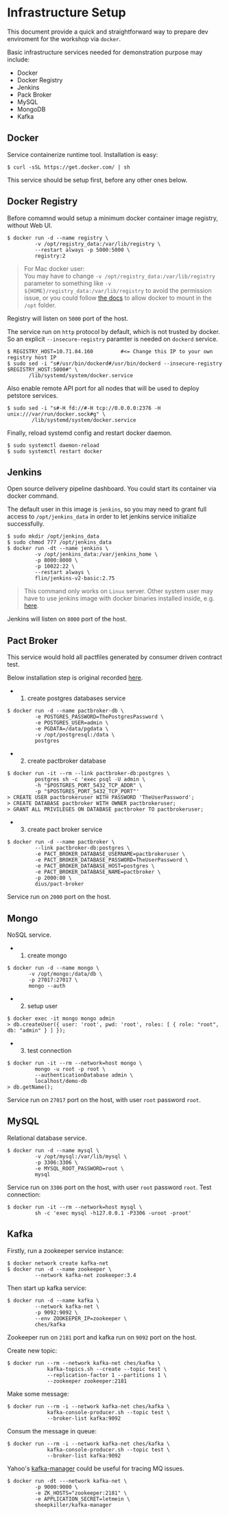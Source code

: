 # Infrastructure Setup

This document provide a quick and straightforward way to prepare dev enviroment for the workshop via `docker`.

Basic infrastructure services needed for demonstration purpose may include:

- Docker
- Docker Registry
- Jenkins
- Pack Broker
- MySQL
- MongoDB
- Kafka

## Docker

Service containerize runtime tool. Installation is easy:

```
$ curl -sSL https://get.docker.com/ | sh
```

This service should be setup first, before any other ones below.

## Docker Registry

Before comamnd would setup a minimum docker container image registry, without Web UI.

```
$ docker run -d --name registry \
         -v /opt/registry_data:/var/lib/registry \
         --restart always -p 5000:5000 \
         registry:2
```

> For Mac docker user: <br>
> You may have to change `-v /opt/registry_data:/var/lib/registry` parameter to something like `-v ${HOME}/registry_data:/var/lib/registry` to avoid the permission issue, or you could follow [the docs](https://docs.docker.com/docker-for-mac/troubleshoot/#volume-mounting-requires-file-sharing-for-any-project-directories-outside-of-users) to allow docker to mount in the `/opt` folder.

Registry will listen on `5000` port of the host.

The service run on `http` protocol by default, which is not trusted by docker. So an explicit `--insecure-registry` paramter is needed on `dockerd` service.

```
$ REGISTRY_HOST=10.71.84.160         #<= Change this IP to your own registry host IP
$ sudo sed -i "s#/usr/bin/dockerd#/usr/bin/dockerd --insecure-registry $REGISTRY_HOST:5000#" \
       /lib/systemd/system/docker.service
```

Also enable remote API port for all nodes that will be used to deploy petstore services.

```
$ sudo sed -i "s#-H fd://#-H tcp://0.0.0.0:2376 -H unix:///var/run/docker.sock#g" \
        /lib/systemd/system/docker.service
```

Finally, reload systemd config and restart docker daemon.

```
$ sudo systemctl daemon-reload
$ sudo systemctl restart docker
```

## Jenkins

Open source delivery pipeline dashboard. You could start its container via docker command.

The default user in this image is `jenkins`, 
so you may need to grant full access to `/opt/jenkins_data` in order to let jenkins service initialize successfully.

```
$ sudo mkdir /opt/jenkins_data
$ sudo chmod 777 /opt/jenkins_data
$ docker run -dt --name jenkins \
         -v /opt/jenkins_data:/var/jenkins_home \
         -p 8000:8000 \
         -p 10022:22 \
         --restart always \
         flin/jenkins-v2-basic:2.75
```

> This command only works on `Linux` server. Other system user may have to use jenkins image with docker binaries installed inside, e.g. [here](https://github.com/microservices-kata/petstore-infrastructure/tree/master/jenkins-basic).

Jenkins will listen on `8000` port of the host.

## Pact Broker

This service would hold all pactfiles generated by consumer driven contract test.

Below installation step is original recorded [here](https://github.com/DiUS/pact_broker-docker/blob/master/POSTGRESQL.md).

- 1. create postgres databases service

```
$ docker run -d --name pactbroker-db \
         -e POSTGRES_PASSWORD=ThePostgresPassword \
         -e POSTGRES_USER=admin \
         -e PGDATA=/data/pgdata \
         -v /opt/postgresql:/data \
         postgres
```

- 2. create pactbroker database

```
$ docker run -it --rm --link pactbroker-db:postgres \
         postgres sh -c 'exec psql -U admin \
         -h "$POSTGRES_PORT_5432_TCP_ADDR" \
         -p "$POSTGRES_PORT_5432_TCP_PORT"'
> CREATE USER pactbrokeruser WITH PASSWORD 'TheUserPassword';
> CREATE DATABASE pactbroker WITH OWNER pactbrokeruser;
> GRANT ALL PRIVILEGES ON DATABASE pactbroker TO pactbrokeruser;
```

- 3. create pact broker service

```
$ docker run -d --name pactbroker \
         --link pactbroker-db:postgres \
         -e PACT_BROKER_DATABASE_USERNAME=pactbrokeruser \
         -e PACT_BROKER_DATABASE_PASSWORD=TheUserPassword \
         -e PACT_BROKER_DATABASE_HOST=postgres \
         -e PACT_BROKER_DATABASE_NAME=pactbroker \
         -p 2000:80 \
         dius/pact-broker
```

Service run on `2000` port on the host.

## Mongo

NoSQL service.

- 1. create mongo

```
$ docker run -d --name mongo \
       -v /opt/mongo:/data/db \
       -p 27017:27017 \
       mongo --auth
```

- 2. setup user

```
$ docker exec -it mongo mongo admin
> db.createUser({ user: 'root', pwd: 'root', roles: [ { role: "root", db: "admin" } ] });
```

- 3. test connection

```
$ docker run -it --rm --network=host mongo \
         mongo -u root -p root \
         --authenticationDatabase admin \
         localhost/demo-db
> db.getName();
```

Service run on `27017` port on the host, with user `root` password `root`.

## MySQL

Relational database service.

```
$ docker run -d --name mysql \
         -v /opt/mysql:/var/lib/mysql \
         -p 3306:3306 \
         -e MYSQL_ROOT_PASSWORD=root \
         mysql
```

Service run on `3306` port on the host, with user `root` password `root`. Test connection:

```
$ docker run -it --rm --network=host mysql \
         sh -c 'exec mysql -h127.0.0.1 -P3306 -uroot -proot'
```

## Kafka

Firstly, run a zookeeper service instance:

```
$ docker network create kafka-net
$ docker run -d --name zookeeper \
         --network kafka-net zookeeper:3.4
```

Then start up kafka service:

```
$ docker run -d --name kafka \
         --network kafka-net \
         -p 9092:9092 \
         --env ZOOKEEPER_IP=zookeeper \
         ches/kafka
```

Zookeeper run on `2181` port and kafka run on `9092` port on the host.

Create new topic:

```
$ docker run --rm --network kafka-net ches/kafka \
             kafka-topics.sh --create --topic test \
             --replication-factor 1 --partitions 1 \
             --zookeeper zookeeper:2181
```

Make some message:

```
$ docker run --rm -i --network kafka-net ches/kafka \
             kafka-console-producer.sh --topic test \
             --broker-list kafka:9092
```

Consum the message in queue:

```
$ docker run --rm -i --network kafka-net ches/kafka \
             kafka-console-producer.sh --topic test \
             --broker-list kafka:9092
```

Yahoo's [kafka-manager](https://github.com/yahoo/kafka-manager) could be useful for tracing MQ issues.

```
$ docker run -dt ---network kafka-net \
         -p 9000:9000 \
         -e ZK_HOSTS="zookeeper:2181" \
         -e APPLICATION_SECRET=letmein \
         sheepkiller/kafka-manager
```
